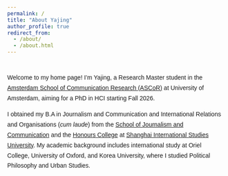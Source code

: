 ```yaml
---
permalink: /
title: "About Yajing"
author_profile: true
redirect_from: 
  - /about/
  - /about.html
---
```


<div style="margin-top: 40px; max-width: 800px; line-height: 1.7; font-family: 'Helvetica', Arial, sans-serif;">

Welcome to my home page! I’m Yajing, a Research Master student in the [Amsterdam School of Communication Research (ASCoR)](https://ascor.uva.nl/) at University of Amsterdam, aiming for a  PhD in HCI starting Fall 2026. 

I obtained my B.A in Journalism and Communication and International Relations and Organisations (<em>cum laude</em>) from the [School of Journalism and Communication](https://sjc.shisu.edu.cn/eng/) and the [Honours College](http://www.honors.shisu.edu.cn) at [Shanghai International Studies University](https://en.shisu.edu.cn/). My academic background includes international study at Oriel College, University of Oxford, and Korea University, where I studied Political Philosophy and Urban Studies.

</div>
